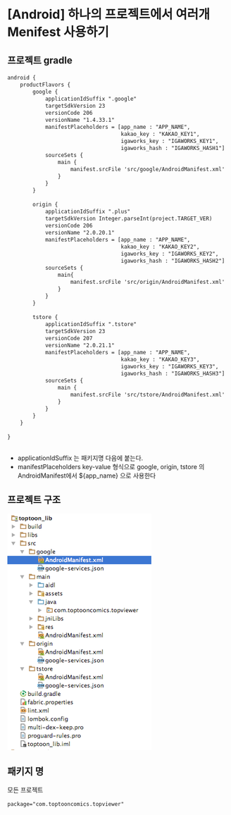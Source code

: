 # [Android] 하나의 프로젝트에서 여러개 Menifest 사용하기

## 프로젝트 gradle

```
android {
	productFlavors {
        google {
            applicationIdSuffix ".google"
            targetSdkVersion 23
            versionCode 206
            versionName "1.4.33.1"
            manifestPlaceholders = [app_name : "APP_NAME",
                                    kakao_key : "KAKAO_KEY1",
                                    igaworks_key : "IGAWORKS_KEY1",
                                    igaworks_hash : "IGAWORKS_HASH1"]
            sourceSets {
                main {
                    manifest.srcFile 'src/google/AndroidManifest.xml'
                }
            }
        }

        origin {
            applicationIdSuffix ".plus"
            targetSdkVersion Integer.parseInt(project.TARGET_VER)
            versionCode 206
            versionName "2.0.20.1"
            manifestPlaceholders = [app_name : "APP_NAME",
                                    kakao_key : "KAKAO_KEY2",
                                    igaworks_key : "IGAWORKS_KEY2",
                                    igaworks_hash : "IGAWORKS_HASH2"]
            sourceSets {
                main{
                    manifest.srcFile 'src/origin/AndroidManifest.xml'
                }
            }
        }

        tstore {
            applicationIdSuffix ".tstore"
            targetSdkVersion 23
            versionCode 207
            versionName "2.0.21.1"
            manifestPlaceholders = [app_name : "APP_NAME",
                                    kakao_key : "KAKAO_KEY3",
                                    igaworks_key : "IGAWORKS_KEY3",
                                    igaworks_hash : "IGAWORKS_HASH3"]
            sourceSets {
                main {
                    manifest.srcFile 'src/tstore/AndroidManifest.xml'
                }
            }
        }
    }

}


```
* applicationIdSuffix 는 패키지명 다음에 붙는다.
* manifestPlaceholders key-value 형식으로 google, origin, tstore 의 AndroidManifest에서 ${app_name} 으로 사용한다


## 프로젝트 구조

![](https://github.com/khjoon0204/android_multi_menifest/blob/master/image2.png)

## 패키지 명
모든 프로젝트 
```
package="com.toptooncomics.topviewer"
```
